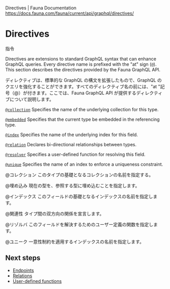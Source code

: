 Directives | Fauna Documentation
https://docs.fauna.com/fauna/current/api/graphql/directives/

# Directives

指令

Directives are extensions to standard GraphQL syntax that can enhance GraphQL queries. Every directive name is prefixed with the "at" sign (`@`). This section describes the directives provided by the Fauna GraphQL API.

ディレクティブは、標準的な GraphQL の構文を拡張したもので、GraphQL のクエリを強化することができます。すべてのディレクティブ名の前には、"at "記号（@）が付きます。ここでは、Fauna GraphQL API が提供するディレクティブについて説明します。

[`@collection`](https://docs.fauna.com/fauna/current/api/graphql/directives/d_collection)
Specifies the name of the underlying collection for this type.

[`@embedded`](https://docs.fauna.com/fauna/current/api/graphql/directives/d_embedded)
Specifies that the current type be embedded in the referencing type.

[`@index`](https://docs.fauna.com/fauna/current/api/graphql/directives/d_index)
Specifies the name of the underlying index for this field.

[`@relation`](https://docs.fauna.com/fauna/current/api/graphql/directives/d_relation)
Declares bi-directional relationships between types.

[`@resolver`](https://docs.fauna.com/fauna/current/api/graphql/directives/d_resolver)
Specifies a user-defined function for resolving this field.

[`@unique`](https://docs.fauna.com/fauna/current/api/graphql/directives/d_unique)
Specifies the name of an index to enforce a uniqueness constraint.

@コレクション
このタイプの基礎となるコレクションの名前を指定する。

@埋め込み
現在の型を、参照する型に埋め込むことを指定します。

@インデックス
このフィールドの基礎となるインデックスの名前を指定します。

@関連性
タイプ間の双方向の関係を宣言します。

@リゾルバ
このフィールドを解決するためのユーザー定義の関数を指定します。

@ユニーク
一意性制約を適用するインデックスの名前を指定します。

## [](#next-steps)Next steps

- [Endpoints](https://docs.fauna.com/fauna/current/api/graphql/endpoints)
- [Relations](https://docs.fauna.com/fauna/current/api/graphql/relations)
- [User-defined functions](https://docs.fauna.com/fauna/current/api/graphql/functions)
